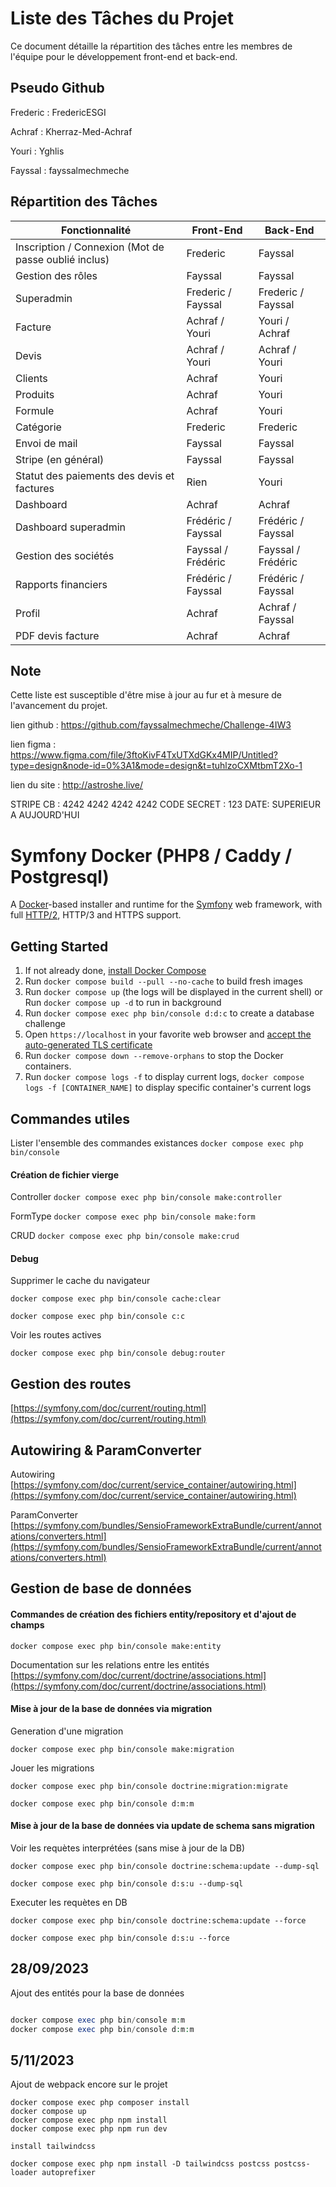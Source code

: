 # Liste des Tâches du Projet

Ce document détaille la répartition des tâches entre les membres de l'équipe pour le développement front-end et back-end.

## Pseudo Github

Frederic : FredericESGI

Achraf : Kherraz-Med-Achraf

Youri : Yghlis

Fayssal : fayssalmechmeche

## Répartition des Tâches

| Fonctionnalité                                       | Front-End            | Back-End             |
| ----------------------------------------------------- | -------------------- | -------------------- |
| Inscription / Connexion (Mot de passe oublié inclus) | Frederic             | Fayssal              |
| Gestion des rôles                                    | Fayssal              | Fayssal              |
| Superadmin                                            | Frederic / Fayssal   | Frederic / Fayssal   |
| Facture                                               | Achraf / Youri       | Youri / Achraf       |
| Devis                                                 | Achraf / Youri       | Achraf / Youri       |
| Clients                                               | Achraf               | Youri                |
| Produits                                              | Achraf               | Youri                |
| Formule                                               | Achraf               | Youri                |
| Catégorie                                            | Frederic             | Frederic             |
| Envoi de mail                                         | Fayssal              | Fayssal              |
| Stripe (en général)                                 | Fayssal              | Fayssal              |
| Statut des paiements des devis et factures            | Rien                 | Youri                |
| Dashboard                                             | Achraf               | Achraf               |
| Dashboard superadmin                                  | Frédéric / Fayssal | Frédéric / Fayssal |
| Gestion des sociétés                                | Fayssal / Frédéric | Fayssal / Frédéric |
| Rapports financiers                                   | Frédéric / Fayssal | Frédéric / Fayssal |
| Profil                                                | Achraf               | Achraf / Fayssal     |
| PDF devis facture                                     | Achraf               | Achraf               |

## Note

Cette liste est susceptible d'être mise à jour au fur et à mesure de l'avancement du projet.

lien github : https://github.com/fayssalmechmeche/Challenge-4IW3

lien figma : https://www.figma.com/file/3ftoKivF4TxUTXdGKx4MIP/Untitled?type=design&node-id=0%3A1&mode=design&t=tuhlzoCXMtbmT2Xo-1

lien du site : http://astroshe.live/

STRIPE CB : 4242 4242 4242 4242     CODE SECRET : 123    DATE: SUPERIEUR A AUJOURD'HUI

# Symfony Docker (PHP8 / Caddy / Postgresql)

A [Docker](https://www.docker.com/)-based installer and runtime for the [Symfony](https://symfony.com) web framework, with full [HTTP/2](https://symfony.com/doc/current/weblink.html), HTTP/3 and HTTPS support.

## Getting Started

1. If not already done, [install Docker Compose](https://docs.docker.com/compose/install/)
2. Run `docker compose build --pull --no-cache` to build fresh images
3. Run `docker compose up` (the logs will be displayed in the current shell) or Run `docker compose up -d` to run in background
4. Run `docker compose exec php bin/console d:d:c` to create a database challenge
5. Open `https://localhost` in your favorite web browser and [accept the auto-generated TLS certificate](https://stackoverflow.com/a/15076602/1352334)
6. Run `docker compose down --remove-orphans` to stop the Docker containers.
7. Run `docker compose logs -f` to display current logs, `docker compose logs -f [CONTAINER_NAME]` to display specific container's current logs

## Commandes utiles

Lister l'ensemble des commandes existances `docker compose exec php bin/console`

#### Création de fichier vierge

Controller `docker compose exec php bin/console make:controller`

FormType `docker compose exec php bin/console make:form`

CRUD `docker compose exec php bin/console make:crud`

#### Debug

Supprimer le cache du navigateur

`docker compose exec php bin/console cache:clear`

`docker compose exec php bin/console c:c`

Voir les routes actives

`docker compose exec php bin/console debug:router`

## Gestion des routes

[https://symfony.com/doc/current/routing.html](https://symfony.com/doc/current/routing.html)

## Autowiring & ParamConverter

Autowiring [https://symfony.com/doc/current/service_container/autowiring.html](https://symfony.com/doc/current/service_container/autowiring.html)

ParamConverter [https://symfony.com/bundles/SensioFrameworkExtraBundle/current/annotations/converters.html](https://symfony.com/bundles/SensioFrameworkExtraBundle/current/annotations/converters.html)

## Gestion de base de données

#### Commandes de création des fichiers entity/repository et d'ajout de champs

`docker compose exec php bin/console make:entity`

Documentation sur les relations entre les entités [https://symfony.com/doc/current/doctrine/associations.html](https://symfony.com/doc/current/doctrine/associations.html)

#### Mise à jour de la base de données via migration

Generation d'une migration

`docker compose exec php bin/console make:migration`

Jouer les migrations

`docker compose exec php bin/console doctrine:migration:migrate`

`docker compose exec php bin/console d:m:m`

#### Mise à jour de la base de données via update de schema sans migration

Voir les requètes interprétées (sans mise à jour de la DB)

`docker compose exec php bin/console doctrine:schema:update --dump-sql`

`docker compose exec php bin/console d:s:u --dump-sql`

Executer les requètes en DB

`docker compose exec php bin/console doctrine:schema:update --force`

`docker compose exec php bin/console d:s:u --force`

## 28/09/2023

Ajout des entités pour la base de données

```php

docker compose exec php bin/console m:m
docker compose exec php bin/console d:m:m

```

## 5/11/2023

Ajout de webpack encore sur le projet

```
docker compose exec php composer install
docker compose up
docker compose exec php npm install
docker compose exec php npm run dev

install tailwindcss

docker compose exec php npm install -D tailwindcss postcss postcss-loader autoprefixer

```
